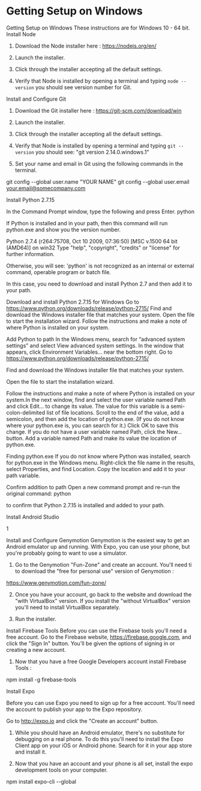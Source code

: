 # Getting Setup on Windows

Getting Setup on Windows
These instructions are for Windows 10 - 64 bit.   
Install Node

1. Download the Node installer here : https://nodejs.org/en/

2. Launch the installer.



3. Click through the installer accepting all the default settings.

6. Verify that Node  is installed by opening a terminal and typing `node --version`  you should see version number for Git.



Install and Configure Git

1. Download the Git installer here : https://git-scm.com/download/win

2. Launch the installer.



3. Click through the installer accepting all the default settings.

4. Verify that Node  is installed by opening a terminal and typing `git --version`  you should see:
"git version 2.14.0.windows.1"



5. Set your name and email in Git using the following commands in the terminal.

git config --global user.name "YOUR NAME"
git config --global user.email your.email@somecompany.com




Install Python 2.7.15
  
In the Command Prompt window, type the following and press Enter.
python


If Python is installed and in your path, then this command will run python.exe and show you the version number.

Python 2.7.4 (r264:75708, Oct 10 2009, 07:36:50) [MSC v.1500 64 bit (AMD64)] on win32
Type "help", "copyright", "credits" or "license" for further information.


Otherwise, you will see:
'python' is not recognized as an internal or external command, operable program or batch file.


In this case, you need to download and install Python 2.7  and then add it to your path.
 
Download and install Python 2.7.15 for Windows
Go to https://www.python.org/downloads/release/python-2715/
Find and download the Windows installer file that matches your system.
Open the file to start the installation wizard.
Follow the instructions and make a note of where Python is installed on your system.
 
Add Python to path
In the Windows menu, search for “advanced system settings” and select View advanced system settings.
In the window that appears, click Environment Variables… near the bottom right.
Go to https://www.python.org/downloads/release/python-2715/

Find and download the Windows installer file that matches your system.

Open the file to start the installation wizard.

Follow the instructions and make a note of where Python is installed on your system.In the next window, find and select the user variable named Path and click Edit… to change its value. The value for this variable is a semi-colon-delimited list of file locations.
Scroll to the end of the value, add a semicolon, and then add the location of python.exe. (If you do not know where your python.exe is, you can search for it.)
Click OK to save this change.
If you do not have a user variable named Path, click the New… button.
Add a variable named Path and make its value the location of python.exe.
 
Finding python.exe
If you do not know where Python was installed, search for python.exe in the Windows menu.
Right-click the file name in the results, select Properties, and find Location.
Copy the location and add it to your path variable.
 
Confirm addition to path
Open a new command prompt and re-run the original command:
python


to confirm that Python 2.7.15 is installed and added to your path.


Install Android Studio

1	



Install and Configure Genymotion 
Genymotion is the easiest way to get an Android emulator up and running.  With Expo, you can use your phone, but you're probably going to want to use a simulator.

1.  Go to the Genymotion "Fun-Zone" and create an account.  You'll need ti to download the "free for personal use" version of Genymotion : 

https://www.genymotion.com/fun-zone/

2.  Once you have your account, go back to the website and download the "with VirtualBox" version. If you install the "without VirtualBox" version you'll need to install VirtualBox separately.
 

3. Run the installer.




Install Firebase Tools
Before you can use the Firebase tools you'll need a free account.  Go to the Firebase website, https://firebase.google.com, and click the "Sign In" button.  You'll be given the options of signing in or creating a new account.

 


1.  Now that you have a free Google Developers account install Firebase Tools :

npm install -g firebase-tools
 

Install Expo

Before you can use Expo you need to sign up for a free account.  You'll need the account to publish your app to the Expo repository.

Go to http://expo.io and click the "Create an account" button.



1.  While you should have an Android emulator, there's no substitute for debugging on a real phone.  To do this you'll need to install the Expo Client app on your iOS or Android phone.  Search for it in your app store and install it.

2.  Now that you have an account and your phone is all set, install the expo development tools on your computer.

npm install expo-cli --global



